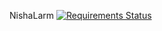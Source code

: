 NishaLarm [![Requirements Status](https://requires.io/github/pyprism/NishaLarm/requirements.svg?branch=master)](https://requires.io/github/pyprism/NishaLarm/requirements/?branch=master)
